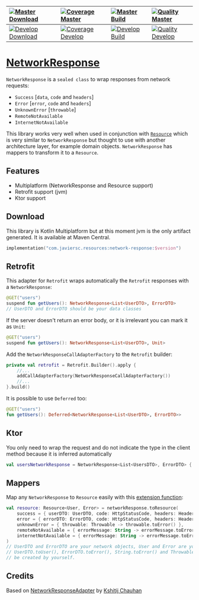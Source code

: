 | [![Master Download](https://img.shields.io/maven-central/v/com.javiersc.resources/network-response?label=Master)](https://repo1.maven.org/maven2/com/javiersc/resources/network-response/)                                                                          | [![Coverage Master](https://img.shields.io/codecov/c/github/JavierSegoviaCordoba/NetworkResponse/master?label=Coverage&logo=codecov&logoColor=white)](https://codecov.io/gh/JavierSegoviaCordoba/NetworkResponse/branch/master)    | [![Master Build](https://img.shields.io/github/workflow/status/JavierSegoviaCordoba/NetworkResponse/Master/master?label=Build&logo=GitHub)](https://github.com/JavierSegoviaCordoba/NetworkResponse/actions?query=workflow%3AMaster/master)      | [![Quality Master](https://img.shields.io/codacy/grade/be9b2f773c72435a87809cc31bae3df9/master?label=Code%20quality&logo=codacy&logoColor=white)](https://app.codacy.com/manual/JavierSegoviaCordoba/NetworkResponse/dashboard?bid=17394400)   |
| :------------------------------------------------------------------------------------------------------------------------------------------------------------------------------------------------------------------------------------------------------------------ | :--------------------------------------------------------------------------------------------------------------------------------------------------------------------------------------------------------------------------------- | :----------------------------------------------------------------------------------------------------------------------------------------------------------------------------------------------------------------------------------------------- | :----------------------------------------------------------------------------------------------------------------------------------------------------------------------------------------------------------------------------------------------|
| [![Develop Download](https://img.shields.io/nexus/s/com.javiersc.resources/network-response?server=https%3A%2F%2Foss.sonatype.org%2F&label=Develop&color=orange)](https://oss.sonatype.org/content/repositories/snapshots/com/javiersc/resources/network-response/) | [![Coverage Develop](https://img.shields.io/codecov/c/github/JavierSegoviaCordoba/NetworkResponse/develop?label=Coverage&logo=codecov&logoColor=white)](https://codecov.io/gh/JavierSegoviaCordoba/NetworkResponse/branch/develop) | [![Develop Build](https://img.shields.io/github/workflow/status/JavierSegoviaCordoba/NetworkResponse/Develop/develop?label=Build&logo=GitHub)](https://github.com/JavierSegoviaCordoba/NetworkResponse/actions?query=workflow%3ADevelop/develop) | [![Quality Develop](https://img.shields.io/codacy/grade/be9b2f773c72435a87809cc31bae3df9/develop?label=Code%20quality&logo=codacy&logoColor=white)](https://app.codacy.com/manual/JavierSegoviaCordoba/NetworkResponse/dashboard?bid=17394399) |

# [NetworkResponse](/networkResponse/src/commonMain/kotlin/com/javiersc/resources/networkResponse/NetworkResponse.kt)

`NetworkResponse` is a `sealed class` to wrap responses from network requests:
- `Success` [`data`, `code` and `headers`]
- `Error` [`error`, `code` and `headers`]
- `UnknownError` [`throwable`]
- `RemoteNotAvailable`
- `InternetNotAvailable`

This library works very well when used in conjunction with
[`Resource`](https://github.com/JavierSegoviaCordoba/Resource) which is very similar
to `NetworkResponse` but thought to use with another architecture layer, for example domain objects.
`NetworkResponse` has mappers to transform it to a `Resource`.

## Features
-  Multiplatform (NetworkResponse and Resource support)
-  Retrofit support (jvm)
-  Ktor support

## Download

This library is Kotlin Multiplatform but at this moment jvm is the only artifact generated. It is
available at Maven Central.

```kotlin
implementation("com.javiersc.resources:network-response:$version")
```

## Retrofit

This adapter for `Retrofit` wraps automatically the `Retrofit` responses with a `NetworkResponse`:

```kotlin
@GET("users")
suspend fun getUsers(): NetworkResponse<List<UserDTO>, ErrorDTO>
// UserDTO and ErrorDTO should be your data classes
```

If the server doesn't return an error body, or it is irrelevant you can mark it as `Unit`:

```kotlin
@GET("users")
suspend fun getUsers(): NetworkResponse<List<UserDTO>, Unit>
```

Add the `NetworkResponseCallAdapterFactory` to the `Retrofit` builder:

```kotlin
private val retrofit = Retrofit.Builder().apply {
    //...
    addCallAdapterFactory(NetworkResponseCallAdapterFactory())
    //...
}.build()
```

It is possible to use `Deferred` too:

```kotlin
@GET("users")
fun getUsers(): Deferred<NetworkResponse<List<UserDTO>, ErrorDTO>>
```

## Ktor

You only need to wrap the request and do not indicate the type in the client method because it is
inferred automatically

```kotlin
val usersNetworkResponse = NetworkResponse<List<UsersDTO>, ErrorDTO> { client.get("https://example.com/users") }
```


## Mappers

Map any `NetworkResponse` to `Resource` easily with this
[extension function](/networkResponse/src/commonMain/kotlin/com/javiersc/resources/networkResponse/extensions/NetworkResponse.kt):

```kotlin
val resource: Resource<User, Error> = networkResponse.toResource(
    success = { userDTO: UserDTO, code: HttpStatusCode, headers: Headers -> userDTO.toUser() },
    error = { errorDTO: ErrorDTO, code: HttpStatusCode, headers: Headers -> errorDTO.toError() },
    unknownError = { throwable: Throwable -> throwable.toError() },
    remoteNotAvailable = { errorMessage: String -> errorMessage.toError() },
    internetNotAvailable = { errorMessage: String -> errorMessage.toError() },
)
// UserDTO and ErrorDTO are your network objects, User and Error are your domain objects.
// UserDTO.toUser(), ErrorDTO.toError(), String.toError() and Throwable.toError() mappers should 
// be created by yourself.
```

## Credits
Based on [NetworkResponseAdapter](https://github.com/haroldadmin/NetworkResponseAdapter)
by [Kshitij Chauhan](https://github.com/haroldadmin)
